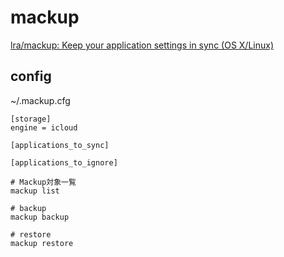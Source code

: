 # mackup

[lra/mackup: Keep your application settings in sync (OS X/Linux)](https://github.com/lra/mackup)

## config

~/.mackup.cfg

```
[storage]
engine = icloud

[applications_to_sync]

[applications_to_ignore]
```


```
# Mackup対象一覧
mackup list

# backup
mackup backup

# restore
mackup restore
```
